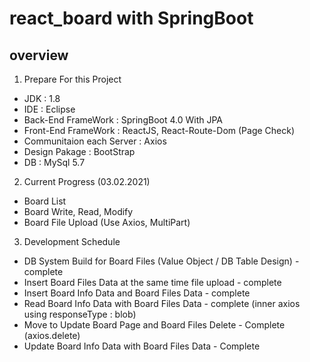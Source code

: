 # react_board with SpringBoot

## overview
1. Prepare For this Project
- JDK : 1.8
- IDE : Eclipse
- Back-End FrameWork : SpringBoot 4.0 With JPA
- Front-End FrameWork : ReactJS, React-Route-Dom (Page Check)
- Communitaion each Server : Axios
- Design Pakage : BootStrap
- DB : MySql 5.7

2. Current Progress (03.02.2021)
- Board List
- Board Write, Read, Modify
- Board File Upload (Use Axios, MultiPart)

3. Development Schedule
- DB System Build for Board Files (Value Object / DB Table Design) - complete
- Insert Board Files Data at the same time file upload - complete
- Insert Board Info Data and Board Files Data - complete
- Read Board Info Data with Board Files Data - complete (inner axios using responseType : blob)
- Move to Update Board Page and Board Files Delete - Complete (axios.delete)
- Update Board Info Data with Board Files Data - Complete
